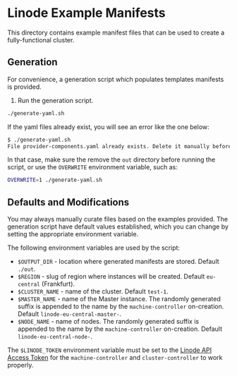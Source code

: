 # Linode Example Manifests

This directory contains example manifest files that can be used to create a fully-functional cluster.

## Generation

For convenience, a generation script which populates templates manifests is provided.

1. Run the generation script.
```bash
./generate-yaml.sh
```

If the yaml files already exist, you will see an error like the one below:
```bash
$ ./generate-yaml.sh
File provider-components.yaml already exists. Delete it manually before running this script.
```

In that case, make sure the remove the `out` directory before running the script, or use the `OVERWRITE` environment variable, such as:
```bash
OVERWRITE=1 ./generate-yaml.sh
```

## Defaults and Modifications

You may always manually curate files based on the examples provided. The generation script have default values established, which you can change by setting the appropriate environment variable.

The following environment variables are used by the script:

* `$OUTPUT_DIR` - location where generated manifests are stored. Default `./out`.
* `$REGION` - slug of region where instances will be created. Default `eu-central` (Frankfurt).
* `$CLUSTER_NAME` - name of the cluster. Default `test-1`.
* `$MASTER_NAME` - name of the Master instance. The randomly generated suffix is appended to the name by the `machine-controller` on-creation. Default `linode-eu-central-master-`.
* `$NODE_NAME` - name of nodes. The randomly generated suffix is appended to the name by the `machine-controller` on-creation. Default `linode-eu-central-node-`.

The `$LINODE_TOKEN` environment variable must be set to the [Linode API Access Token](https://www.linode.com/docs/api/create-personal-access-token/) for the `machine-controller` and `cluster-controller` to work properly.

